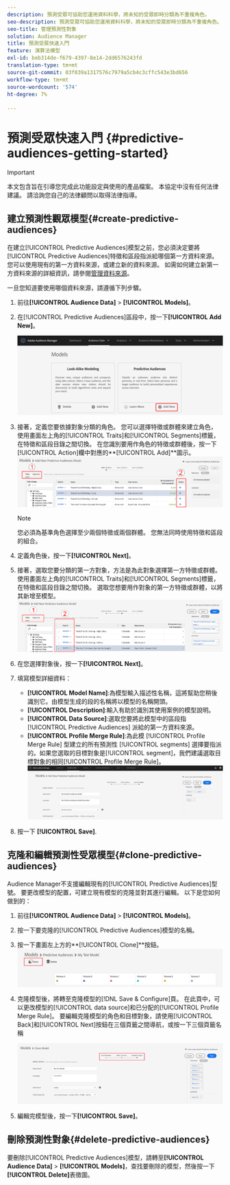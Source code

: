 ```yaml
---
description: 預測受眾可協助您運用資料科學，將未知的受眾即時分類為不重複角色。
seo-description: 預測受眾可協助您運用資料科學，將未知的受眾即時分類為不重複角色。
seo-title: 管理預測性對象
solution: Audience Manager
title: 預測受眾快速入門
feature: 演算法模型
exl-id: beb314de-f679-4397-8e14-2dd6576243fd
translation-type: tm+mt
source-git-commit: 03f039a1317576c7979a5cb4c3cffc543e3bd656
workflow-type: tm+mt
source-wordcount: '574'
ht-degree: 7%

---
```


# 預測受眾快速入門 {#predictive-audiences-getting-started}

>[!IMPORTANT]
>本文包含旨在引導您完成此功能設定與使用的產品檔案。 本協定中沒有任何法律建議。 請洽詢您自己的法律顧問以取得法律指導。

## 建立預測性觀眾模型{#create-predictive-audiences}

在建立[!UICONTROL Predictive Audiences]模型之前，您必須決定要將[!UICONTROL Predictive Audiences]特徵和區段指派給哪個第一方資料來源。 您可以使用現有的第一方資料來源，或建立新的資料來源。 如需如何建立新第一方資料來源的詳細資訊，請參閱[管理資料來源](https://docs.adobe.com/content/help/en/audience-manager/user-guide/features/data-sources/manage-datasources.html)。

一旦您知道要使用哪個資料來源，請遵循下列步驟。

1. 前往&#x200B;**[!UICONTROL Audience Data]** > **[!UICONTROL Models]**。
1. 在[!UICONTROL Predictive Audiences]區段中，按一下&#x200B;**[!UICONTROL Add New]**。

   ![smart-persona-add](assets/predictive-audiences-add.png)

1. 接著，定義您要依據對象分類的角色。 您可以選擇特徵或群體來建立角色， 使用畫面左上角的[!UICONTROL Traits]和[!UICONTROL Segments]標籤，在特徵和區段目錄之間切換。 在您識別要用作角色的特徵或群體後，按一下[!UICONTROL Action]欄中對應的&#x200B;**[!UICONTROL Add]**圖示。
   ![智慧型人選角色](assets/predictive-audiences-persona.png)
   >[!NOTE]
   >您必須為基準角色選擇至少兩個特徵或兩個群體。 您無法同時使用特徵和區段的組合。
1. 定義角色後，按一下&#x200B;**[!UICONTROL Next]**。
1. 接著，選取您要分類的第一方對象，方法是為此對象選擇第一方特徵或群體。 使用畫面左上角的[!UICONTROL Traits]和[!UICONTROL Segments]標籤，在特徵和區段目錄之間切換。 選取您想要用作對象的第一方特徵或群體，以將其新增至模型。
   ![smart-persona-select-audience](assets/predictive-audiences-audience.png)
1. 在您選擇對象後，按一下&#x200B;**[!UICONTROL Next]**。
1. 填寫模型詳細資料：
   * **[!UICONTROL Model Name]**:為模型輸入描述性名稱，這將幫助您稍後識別它。由模型生成的段的名稱將以模型的名稱開頭。
   * **[!UICONTROL Description]**:輸入有助於識別其使用案例的模型說明。
   * **[!UICONTROL Data Source]**:選取您要將此模型中的區段指 [!UICONTROL Predictive Audiences] 派給的第一方資料來源。
   * **[!UICONTROL Profile Merge Rule]**:為此模 [!UICONTROL Profile Merge Rule] 型建立的所有預測性 [!UICONTROL segments] 選擇要指派的。如果您選取的目標對象是[!UICONTROL segment]，我們建議選取目標對象的相同[!UICONTROL Profile Merge Rule]。
      ![predictive-audiences-save](assets/predictive-audiences-save.png)
1. 按一下 **[!UICONTROL Save]**.

## 克隆和編輯預測性受眾模型{#clone-predictive-audiences}

Audience Manager不支援編輯現有的[!UICONTROL Predictive Audiences]型號。 要更改模型的配置，可建立現有模型的克隆並對其進行編輯。 以下是您如何做到的：

1. 前往&#x200B;**[!UICONTROL Audience Data]** > **[!UICONTROL Models]**。
2. 按一下要克隆的[!UICONTROL Predictive Audiences]模型的名稱。
3. 按一下畫面左上方的&#x200B;**[!UICONTROL Clone]**按鈕。
   ![predictive-audiences-clone](assets/predictive-audiences-clone.png)
4. 克隆模型後，將轉至克隆模型的[!DNL Save & Configure]頁。 在此頁中，可以更改模型的[!UICONTROL data source]和已分配的[!UICONTROL Profile Merge Rule]。 要編輯克隆模型的角色和目標對象，請使用[!UICONTROL Back]和[!UICONTROL Next]按鈕在三個頁籤之間導航，或按一下三個頁籤名稱

   ![predictive-audiences-clone-navigate](assets/predictive-audiences-clone-navigate.png)

5. 編輯完模型後，按一下&#x200B;**[!UICONTROL Save]**。

## 刪除預測性對象{#delete-predictive-audiences}

要刪除[!UICONTROL Predictive Audiences]模型，請轉至&#x200B;**[!UICONTROL Audience Data]** > **[!UICONTROL Models]**，查找要刪除的模型，然後按一下&#x200B;**[!UICONTROL Delete]**&#x200B;表徵圖。
